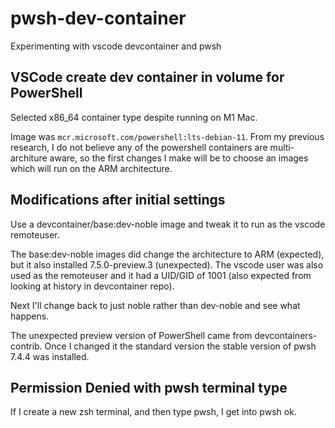# pwsh-dev-container
Experimenting with vscode devcontainer and pwsh

## VSCode create dev container in volume for PowerShell

Selected x86_64 container type despite running on M1 Mac.

Image was `mcr.microsoft.com/powershell:lts-debian-11`. From my previous research, I do not believe any of the powershell containers are multi-architure aware, so the first changes I make will be to choose an images which will run on the ARM architecture.

## Modifications after initial settings

Use a devcontainer/base:dev-noble image and tweak it to run as the vscode remoteuser.

The base:dev-noble images did change the architecture to ARM (expected), but it also installed  7.5.0-preview.3 (unexpected). The vscode user was also used as the remoteuser and it had a UID/GID of 1001 (also expected from looking at history in devcontainer repo).

Next I'll change back to just noble rather than dev-noble and see what happens.

The unexpected preview version of PowerShell came from devcontainers-contrib. Once I changed it the standard version the stable version of pwsh 7.4.4 was installed.

## Permission Denied with pwsh terminal type

If I create a new zsh terminal, and then type pwsh, I get into pwsh ok.
